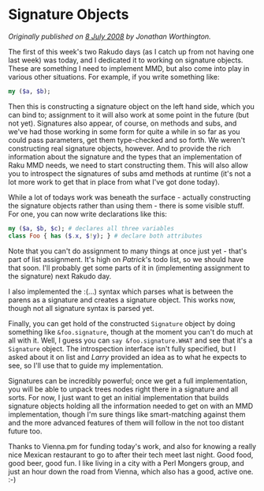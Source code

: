 # Signature Objects
    
*Originally published on [8 July 2008](https://use-perl.github.io/user/JonathanWorthington/journal/36875/) by Jonathan Worthington.*

The first of this week's two Rakudo days (as I catch up from not having one last week) was today, and I dedicated it to working on signature objects. These are something I need to implement MMD, but also come into play in various other situations. For example, if you write something like:

```` raku
my ($a, $b);
````

Then this is constructing a signature object on the left hand side, which you can bind to; assignment to it will also work at some point in the future (but not yet). Signatures also appear, of course, on methods and subs, and we've had those working in some form for quite a while in so far as you could pass parameters, get them type-checked and so forth. We weren't constructing real signature objects, however. And to provide the rich information about the signature and the types that an implementation of Raku MMD needs, we need to start constructing them. This will also allow you to introspect the signatures of subs amd methods at runtime (it's not a lot more work to get that in place from what I've got done today).

While a lot of todays work was beneath the surface - actually constructing the signature objects rather than using them - there is some visible stuff. For one, you can now write declarations like this:

```` raku
my ($a, $b, $c); # declares all three variables
class Foo { has ($.x, $!y); } # declare both attributes
````

Note that you can't do assignment to many things at once just yet - that's part of list assignment. It's high on *Patrick*'s todo list, so we should have that soon. I'll probably get some parts of it in (implementing assignment to the signature) next Rakudo day.

I also implemented the :(...) syntax which parses what is between the parens as a signature and creates a signature object. This works now, though not all signature syntax is parsed yet.

Finally, you can get hold of the constructed `Signature` object by doing something like `&foo.signature`, though at the moment you can't do much at all with it. Well, I guess you can `say &foo.signature.WHAT` and see that it's a `Signature` object. The introspection interface isn't fully specified, but I asked about it on list and *Larry* provided an idea as to what he expects to see, so I'll use that to guide my implementation.

Signatures can be incredibly powerful; once we get a full implementation, you will be able to unpack trees nodes right there in a signature and all sorts. For now, I just want to get an initial implementation that builds signature objects holding all the information needed to get on with an MMD implementation, though I'm sure things like smart-matching against them and the more advanced features of them will follow in the not too distant future too.

Thanks to Vienna.pm for funding today's work, and also for knowing a really nice Mexican restaurant to go to after their tech meet last night. Good food, good beer, good fun. I like living in a city with a Perl Mongers group, and just an hour down the road from Vienna, which also has a good, active one. :-)

